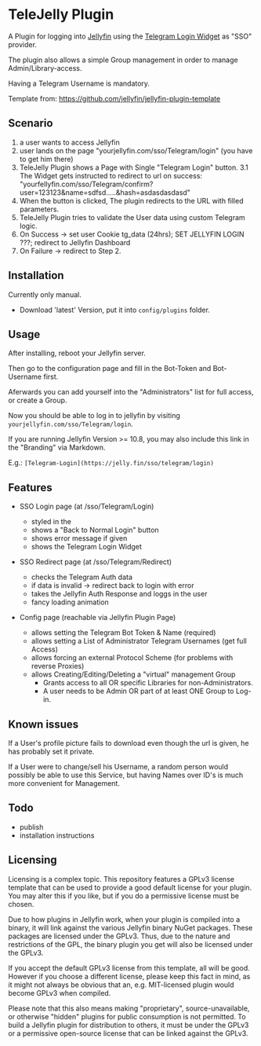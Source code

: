 # TeleJelly Plugin

A Plugin for logging into [Jellyfin](https://jellyfin.org/) using the [Telegram Login Widget](https://core.telegram.org/widgets/login) as "SSO" provider.

The plugin also allows a simple Group management in order to manage Admin/Library-access.

Having a Telegram Username is mandatory.

Template from: <https://github.com/jellyfin/jellyfin-plugin-template>

## Scenario

1. a user wants to access Jellyfin
2. user lands on the page "yourjellyfin.com/sso/Telegram/login" (you have to get him there)
3. TeleJelly Plugin shows a Page with Single "Telegram Login" button.
3.1 The Widget gets instructed to redirect to url on success: "yourfellyfin.com/sso/Telegram/confirm?user=123123&name=sdfsd.....&hash=asdasdasdasd"
4. When the button is clicked, The plugin redirects to the URL with filled parameters.
5. TeleJelly Plugin tries to validate the User data using custom Telegram logic.
6. On Success -> set user Cookie tg_data (24hrs);  SET JELLYFIN LOGIN ???;  redirect to Jellyfin Dashboard
7. On Failure -> redirect to Step 2.

## Installation

Currently only manual.

- Download 'latest' Version, put it into `config/plugins` folder.

## Usage

After installing, reboot your Jellyfin server.

Then go to the configuration page and fill in the Bot-Token and Bot-Username first.

Aferwards you can add yourself into the "Administrators" list for full access, or create a Group.

Now you should be able to log in to jellyfin by visiting `yourjellyfin.com/sso/Telegram/login`.

If you are running Jellyfin Version >= 10.8, you may also include this link in the "Branding" via Markdown.

E.g.: `[Telegram-Login](https://jelly.fin/sso/telegram/login)`

## Features

- SSO Login page (at /sso/Telegram/Login)
  - styled in the
  - shows a "Back to Normal Login" button
  - shows error message if given
  - shows the Telegram Login Widget

- SSO Redirect page (at /sso/Telegram/Redirect)
  - checks the Telegram Auth data
  - if data is invalid -> redirect back to login with error
  - takes the Jellyfin Auth Response and loggs in the user
  - fancy loading animation

- Config page (reachable via Jellyfin Plugin Page)
  - allows setting the Telegram Bot Token & Name (required)
  - allows setting a List of Administrator Telegram Usernames (get full Access)
  - allows forcing an external Protocol Scheme (for problems with reverse Proxies)
  - allows Creating/Editing/Deleting a "virtual" management Group
    - Grants access to all OR specific Libraries for non-Administrators.
    - A user needs to be Admin OR part of at least ONE Group to Log-in.

## Known issues

If a User's profile picture fails to download even though the url is given, he has probably set it private.

If a User were to change/sell his Username, a random person would possibly be able to use this Service, but having Names over ID's is much more convenient for Management.

## Todo

- publish
- installation instructions

## Licensing

Licensing is a complex topic. This repository features a GPLv3 license template that can be used to provide a good default license for your plugin. You may alter this if you like, but if you do a permissive license must be chosen.

Due to how plugins in Jellyfin work, when your plugin is compiled into a binary, it will link against the various Jellyfin binary NuGet packages. These packages are licensed under the GPLv3. Thus, due to the nature and restrictions of the GPL, the binary plugin you get will also be licensed under the GPLv3.

If you accept the default GPLv3 license from this template, all will be good. However if you choose a different license, please keep this fact in mind, as it might not always be obvious that an, e.g. MIT-licensed plugin would become GPLv3 when compiled.

Please note that this also means making "proprietary", source-unavailable, or otherwise "hidden" plugins for public consumption is not permitted. To build a Jellyfin plugin for distribution to others, it must be under the GPLv3 or a permissive open-source license that can be linked against the GPLv3.

